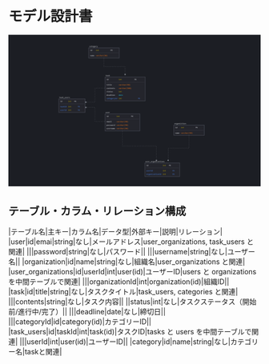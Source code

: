 # モデル設計書

![ERD Diagram](./docs/images/ERD.PNG)

## テーブル・カラム・リレーション構成

|テーブル名|主キー|カラム名|データ型|外部キー|説明|リレーション|
|user|id|emai|string|なし|メールアドレス|user_organizations, task_users と関連|
|||password|string|なし|パスワード||
|||username|string|なし|ユーザー名||
|organization|id|name|string|なし|組織名|user_organizations と関連|
|user_organizations|id|userId|int|user(id)|ユーザーID|users と organizations を中間テーブルで関連|
|||organizationId|int|organization(id)|組織ID||
|task|id|title|string|なし|タスクタイトル|task_users, categories と関連|
|||contents|string|なし|タスク内容||
||status|int|なし|タスクステータス（開始前/進行中/完了）||
|||deadline|date|なし|締切日||
|||categoryId|id|category(id)|カテゴリーID||
|task_users|id|taskId|int|task(id)|タスクID|tasks と users を中間テーブルで関連|
|||userId|int|user(id)|ユーザーID||
|category|id|name|string|なし|カテゴリー名|taskと関連|